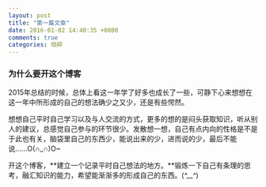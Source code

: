 ```yaml
---
layout: post
title: "第一篇文章"
date: 2016-01-02 14:40:35 +0800
comments: true
categories: 琐碎
---
```


### 为什么要开这个博客
2015年总结的时候，总体上看这一年学了好多也成长了一些，可静下心来想想在这一年中所形成的自己的想法确少之又少，还是有些愕然。

想想自己平时自己学习以及与人交流的方式，更多的想的是闷头获取知识，听从别人的建议，总感觉自己参与的环节很少。发散想一想，自己有点内向的性格是不是于此也有关，脑袋里自己的东西少，能说出来的少，进而说的少，最后不能说......O(∩_∩)O~

开这个博客，**建立一个记录平时自己想法的地方。**锻炼一下自己有条理的思考，融汇知识的能力，希望能渐渐多的形成自己的东西。(*^__^*) 



